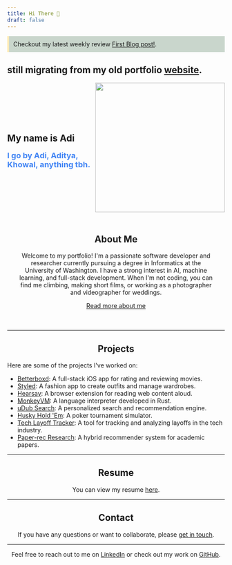 ```yaml
---
title: Hi There 👋
draft: false
---
```

<div style="background-color: rgba(82, 124, 89, 0.3); border-left: 4px solid #ffecb5; padding: 10px; margin: 10px 0;">
    Checkout my latest weekly review <a href="First-Blog-post!">First Blog post!</a>.
</div>

still migrating from my old portfolio <a href="https://adityakh.info/">website</a>.
---

<div align="center">

<div style="display: flex; justify-content: space-between; align-items: center;">

<div style="flex: 1; text-align: left;">

## My name is Adi
<span style="font-size:18px; font-weight:bold; color:#4285F4;">I go by Adi, Aditya, Khowal, anything tbh.</span>

</div>

<div style="flex: 1; text-align: right;">
<img src="https://media1.tenor.com/m/7bh87lS3v7kAAAAd/monkey-confused-monkey.gif" height="300" />
</div>

</div>

</div>

<div align="center" style="padding:20px; border-radius:10px;">

## About Me
Welcome to my portfolio! I'm a passionate software developer and researcher currently pursuing a degree in Informatics at the University of Washington. I have a strong interest in AI, machine learning, and full-stack development. When I'm not coding, you can find me climbing, making short films, or working as a photographer and videographer for weddings.

[Read more about me](About%20me.md)

</div>

---

<div align="center">

## Projects

</div>

Here are some of the projects I've worked on:

- [Betterboxd](Projects/BetterBoxd.md): A full-stack iOS app for rating and reviewing movies.
- [Styled](Projects/Styled.md): A fashion app to create outfits and manage wardrobes.
- [Hearsay](Projects/HearSay.md): A browser extension for reading web content aloud.
- [MonkeyVM](Projects/MonkeyLangVM.md): A language interpreter developed in Rust.
- [uDub Search](Projects/uDub%20Search.md): A personalized search and recommendation engine.
- [Husky Hold 'Em](Projects/Husky%20Hold%27em.md): A poker tournament simulator.
- [Tech Layoff Tracker](Projects/Tech%20Layoff%20Tracker.md): A tool for tracking and analyzing layoffs in the tech industry.
- [Paper-rec Research](Projects/Paper-rec%20Research.md): A hybrid recommender system for academic papers.

---

<div align="center">

## Resume
You can view my resume [here](PublicMedia/tex_resume%20(4).pdf).

</div>

---

<div align="center">

## Contact
If you have any questions or want to collaborate, please [get in touch](mailto:adityakh2003@outlook.edu).

---

Feel free to reach out to me on [LinkedIn](https://www.linkedin.com/in/aditya-khowal) or check out my work on [GitHub](https://github.com/adityakhowalgithub).

</div>